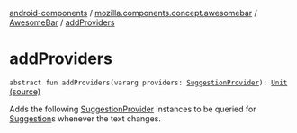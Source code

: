 [android-components](../../index.md) / [mozilla.components.concept.awesomebar](../index.md) / [AwesomeBar](index.md) / [addProviders](./add-providers.md)

# addProviders

`abstract fun addProviders(vararg providers: `[`SuggestionProvider`](-suggestion-provider/index.md)`): `[`Unit`](https://kotlinlang.org/api/latest/jvm/stdlib/kotlin/-unit/index.html) [(source)](https://github.com/mozilla-mobile/android-components/blob/master/components/concept/awesomebar/src/main/java/mozilla/components/concept/awesomebar/AwesomeBar.kt#L24)

Adds the following [SuggestionProvider](-suggestion-provider/index.md) instances to be queried for [Suggestion](-suggestion/index.md)s whenever the text changes.

